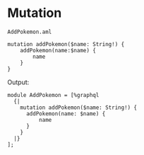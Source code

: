 # Mutation

`AddPokemon.aml`

```
mutation addPokemon($name: String!) {
    addPokemon(name:$name) {
        name
    }
}
```

Output:

```reason
module AddPokemon = [%graphql
  {|
    mutation addPokemon($name: String!) {
      addPokemon(name: $name) {
          name
      }
    }
  |}
];
```
